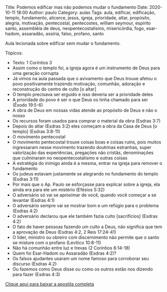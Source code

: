 Title: Podemos edificar mas não podemos mudar o fundamento
Date: 2020-10-11 18:00
Author: paulo
Category: aulas
Tags: aula, edificar, edificação, templo, fundamento, alicerce, jesus, igreja, prioridade, altar, propósito, alegria, motivação, pentecostal, pentecostes, william seymour, espírito santo, assembléia de deus, neopentecostalismo, misericórdia, fogo, esar-hadom, assaradão, assíria, falso, profano, santo

Aula lecionada sobre edificar sem mudar o fundamento.

Tópicos:

- Texto: 1 Coríntios 3
- Assim como o templo foi, a igreja agora é um instrumento de Deus para uma geração corrupta
- Já vimos na aula passada que o avivamento que Deus trouxe afetou o povo positivamente trazendo motivação, comunhão, adoração e reconstrução do centro de culto [o altar]
- O templo precisava ser erguido e isso deveria ser a prioridade deles
- A prioridade do povo é ser o que Deus os tinha chamado para ser (Êxodo 19:5-6)
- A obra de Deus em nossas vidas atende ao propósito de Deus e não o nosso
- Os recursos foram usados para comprar o material da obra (Esdras 3:7)
- Depois do altar (Esdras 3:2) eles começam a obra da Casa de Deus [o templo] (Esdras 3:8-11)
- O movimento pentecostal
- O movimento pentecostal trouxe coisas boas e coisas ruins, pois muitos ingressaram nesse movimento trazendo doutrinas estranhas, super valorização das experiências, pregações não cristãs, denominações que culminaram no neopentecostalismo e outras coisas
- A estratégia do inimigo ainda é a mesma, entrar na igreja para remover o fundamento
- Os judeus estavam justamente se alegrando no fundamento do templo (Esdras 3:11)
- Por mais que o Ap. Paulo se esforçasse para explicar sobre a igreja, ela ainda era para ele um mistério (Efésios 5:32)
- O adversário só vai se aproximar de você, quando você começar a se levantar (Esdras 4:1)
- O adversário sempre vai se mostrar bom e um refúgio para o problema (Esdras 4:2)
- O adversário declarou que ele também fazia culto [sacrifícios] (Esdras 4:2)
- O fato de haver pessoas fazendo um culto a Deus, não significa que tem a aprovação de Deus (Esdras 4:2, 2 Reis 17:24-41)
- O líder, ministro ou obreiro com discernimento não permite que o santo se misture com o profano (Levítico 10:8-11)
- Não há comunhão entre luz e trevas (2 Coríntios 6:14-18)
- Quem foi Esar-Hadom ou Assaradão (Esdras 4:2)?
- Os falsos ajudantes usaram um nome famoso para corroborar seu discurso (Esdras 4:2)
- Ou fazemos como Deus disse ou como os outros estão nos dizendo para fazer (Esdras 4:3)

[Clique aqui para baixar a apostila completa](https://www.dropbox.com/s/l9t34sb7u4e2lxc/Aula%20EBD%20-%20Podemos%20edificar%20mas%20n%C3%A3o%20podemos%20mudar%20o%20fundamento%20-%2011_10_2020.pdf?dl=1)